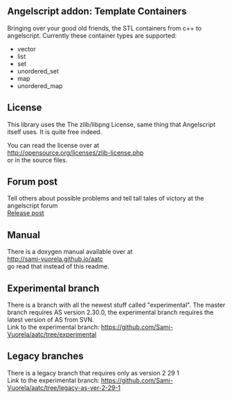 Angelscript addon: Template Containers
----------

Bringing over your good old friends, the STL containers from c++ to angelscript.
Currently these container types are supported:
 * vector
 * list
 * set
 * unordered_set
 * map
 * unordered_map

License
----------

This library uses the The zlib/libpng License, same thing that Angelscript itself uses.
It is quite free indeed.

You can read the license over at  
http://opensource.org/licenses/zlib-license.php  
or in the source files.



Forum post
----------

Tell others about possible problems and tell tall tales of victory at the angelscript forum  
[Release post](http://www.gamedev.net/topic/661910-template-containers-angelscript-addon-library-release/)  



Manual
----------

There is a doxygen manual available over at  
http://sami-vuorela.github.io/aatc  
go read that instead of this readme.



Experimental branch
----------

There is a branch with all the newest stuff called "experimental".
The master branch requires AS version 2.30.0, the experimental branch requires the latest version of AS from SVN.  
Link to the experimental branch: https://github.com/Sami-Vuorela/aatc/tree/experimental



Legacy branches
----------

There is a legacy branch that requires only as version 2 29 1  
Link to the experimental branch: https://github.com/Sami-Vuorela/aatc/tree/legacy-as-ver-2-29-1